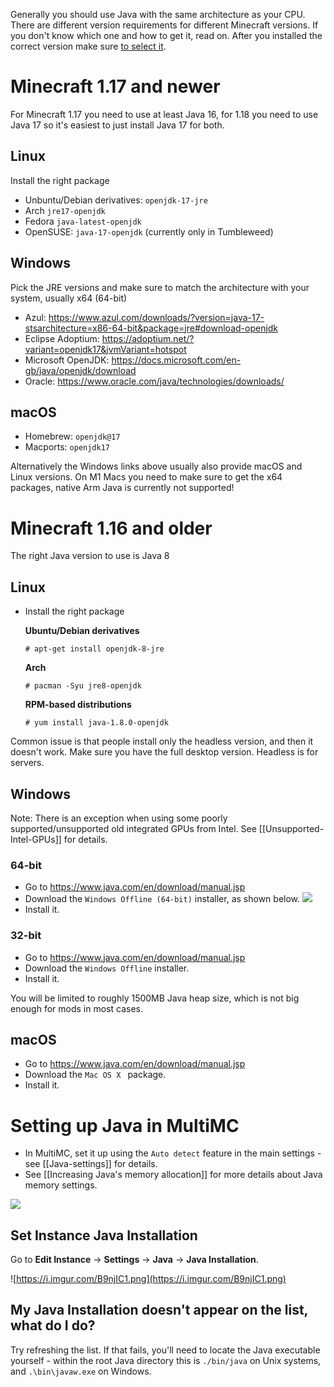 Generally you should use Java with the same architecture as your CPU. There are different version requirements for different Minecraft versions.
If you don't know which one and how to get it, read on. After you installed the correct version make sure [to select it](#setting-up-java-in-multimc).

# Minecraft 1.17 and newer

For Minecraft 1.17 you need to use at least Java 16, for 1.18 you need to use Java 17 so it's easiest to just install Java 17 for both.

## Linux

Install the right package

* Unbuntu/Debian derivatives: `openjdk-17-jre`
* Arch `jre17-openjdk`
* Fedora `java-latest-openjdk`
* OpenSUSE: `java-17-openjdk` (currently only in Tumbleweed)

## Windows

Pick the JRE versions and make sure to match the architecture with your system, usually x64 (64-bit)

* Azul: https://www.azul.com/downloads/?version=java-17-stsarchitecture=x86-64-bit&package=jre#download-openjdk
* Eclipse Adoptium: https://adoptium.net/?variant=openjdk17&jvmVariant=hotspot
* Microsoft OpenJDK: https://docs.microsoft.com/en-gb/java/openjdk/download
* Oracle: https://www.oracle.com/java/technologies/downloads/


## macOS

- Homebrew: `openjdk@17`
- Macports: `openjdk17`

Alternatively the Windows links above usually also provide macOS and Linux versions. On M1 Macs you need to make sure to get the x64 packages, native Arm Java is currently not supported!


# Minecraft 1.16 and older

The right Java version to use is Java 8

## Linux

* Install the right package

  **Ubuntu/Debian derivatives**
  ```
  # apt-get install openjdk-8-jre
  ```
  **Arch**
  ```
  # pacman -Syu jre8-openjdk
  ```
  **RPM-based distributions**
  ```
  # yum install java-1.8.0-openjdk
  ```

Common issue is that people install only the headless version, and then it doesn't work. Make sure you have the full desktop version. Headless is for servers.

## Windows

Note: There is an exception when using some poorly supported/unsupported old integrated GPUs from Intel. See [[Unsupported-Intel-GPUs]] for details.

### 64-bit
* Go to https://www.java.com/en/download/manual.jsp
* Download the `Windows Offline (64-bit)` installer, as shown below.
![](https://cdn.discordapp.com/attachments/404818598541000704/681278632811036714/correct-windows-java.png)
* Install it.

### 32-bit
* Go to https://www.java.com/en/download/manual.jsp
* Download the `Windows Offline` installer.
* Install it.

You will be limited to roughly 1500MB Java heap size, which is not big enough for mods in most cases.

## macOS
* Go to https://www.java.com/en/download/manual.jsp
* Download the `Mac OS X ` package.
* Install it.

# Setting up Java in MultiMC

* In MultiMC, set it up using the `Auto detect` feature in the main settings - see [[Java-settings]] for details.
* See [[Increasing Java's memory allocation]] for more details about Java memory settings.

![](https://cdn.discordapp.com/attachments/531598137790562305/575378380573114378/unknown.png)

## Set Instance Java Installation

Go to **Edit Instance** -> **Settings** -> **Java** -> **Java Installation**.

![https://i.imgur.com/B9njIC1.png](https://i.imgur.com/B9njIC1.png)

## My Java Installation doesn't appear on the list, what do I do?

Try refreshing the list. If that fails, you'll need to locate the Java executable yourself - within the root Java directory this is `./bin/java` on Unix systems, and `.\bin\javaw.exe` on Windows.
